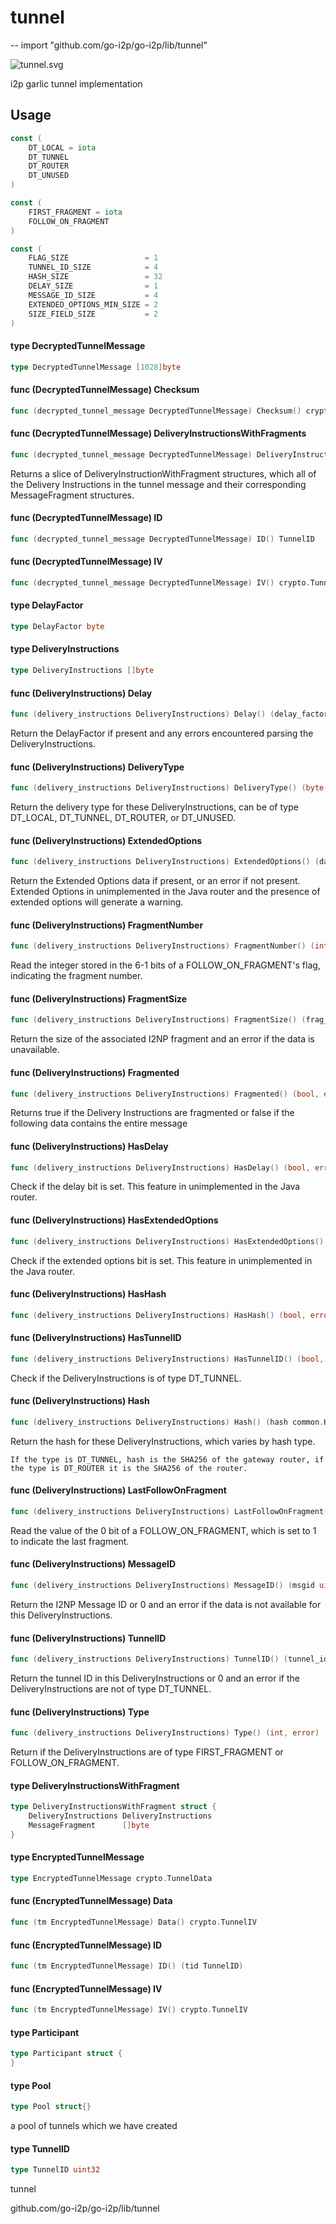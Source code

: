 # tunnel
--
    import "github.com/go-i2p/go-i2p/lib/tunnel"

![tunnel.svg](tunnel.svg)

i2p garlic tunnel implementation

## Usage

```go
const (
	DT_LOCAL = iota
	DT_TUNNEL
	DT_ROUTER
	DT_UNUSED
)
```

```go
const (
	FIRST_FRAGMENT = iota
	FOLLOW_ON_FRAGMENT
)
```

```go
const (
	FLAG_SIZE                 = 1
	TUNNEL_ID_SIZE            = 4
	HASH_SIZE                 = 32
	DELAY_SIZE                = 1
	MESSAGE_ID_SIZE           = 4
	EXTENDED_OPTIONS_MIN_SIZE = 2
	SIZE_FIELD_SIZE           = 2
)
```

#### type DecryptedTunnelMessage

```go
type DecryptedTunnelMessage [1028]byte
```


#### func (DecryptedTunnelMessage) Checksum

```go
func (decrypted_tunnel_message DecryptedTunnelMessage) Checksum() crypto.TunnelIV
```

#### func (DecryptedTunnelMessage) DeliveryInstructionsWithFragments

```go
func (decrypted_tunnel_message DecryptedTunnelMessage) DeliveryInstructionsWithFragments() []DeliveryInstructionsWithFragment
```
Returns a slice of DeliveryInstructionWithFragment structures, which all of the
Delivery Instructions in the tunnel message and their corresponding
MessageFragment structures.

#### func (DecryptedTunnelMessage) ID

```go
func (decrypted_tunnel_message DecryptedTunnelMessage) ID() TunnelID
```

#### func (DecryptedTunnelMessage) IV

```go
func (decrypted_tunnel_message DecryptedTunnelMessage) IV() crypto.TunnelIV
```

#### type DelayFactor

```go
type DelayFactor byte
```


#### type DeliveryInstructions

```go
type DeliveryInstructions []byte
```


#### func (DeliveryInstructions) Delay

```go
func (delivery_instructions DeliveryInstructions) Delay() (delay_factor DelayFactor, err error)
```
Return the DelayFactor if present and any errors encountered parsing the
DeliveryInstructions.

#### func (DeliveryInstructions) DeliveryType

```go
func (delivery_instructions DeliveryInstructions) DeliveryType() (byte, error)
```
Return the delivery type for these DeliveryInstructions, can be of type
DT_LOCAL, DT_TUNNEL, DT_ROUTER, or DT_UNUSED.

#### func (DeliveryInstructions) ExtendedOptions

```go
func (delivery_instructions DeliveryInstructions) ExtendedOptions() (data []byte, err error)
```
Return the Extended Options data if present, or an error if not present.
Extended Options in unimplemented in the Java router and the presence of
extended options will generate a warning.

#### func (DeliveryInstructions) FragmentNumber

```go
func (delivery_instructions DeliveryInstructions) FragmentNumber() (int, error)
```
Read the integer stored in the 6-1 bits of a FOLLOW_ON_FRAGMENT's flag,
indicating the fragment number.

#### func (DeliveryInstructions) FragmentSize

```go
func (delivery_instructions DeliveryInstructions) FragmentSize() (frag_size uint16, err error)
```
Return the size of the associated I2NP fragment and an error if the data is
unavailable.

#### func (DeliveryInstructions) Fragmented

```go
func (delivery_instructions DeliveryInstructions) Fragmented() (bool, error)
```
Returns true if the Delivery Instructions are fragmented or false if the
following data contains the entire message

#### func (DeliveryInstructions) HasDelay

```go
func (delivery_instructions DeliveryInstructions) HasDelay() (bool, error)
```
Check if the delay bit is set. This feature in unimplemented in the Java router.

#### func (DeliveryInstructions) HasExtendedOptions

```go
func (delivery_instructions DeliveryInstructions) HasExtendedOptions() (bool, error)
```
Check if the extended options bit is set. This feature in unimplemented in the
Java router.

#### func (DeliveryInstructions) HasHash

```go
func (delivery_instructions DeliveryInstructions) HasHash() (bool, error)
```

#### func (DeliveryInstructions) HasTunnelID

```go
func (delivery_instructions DeliveryInstructions) HasTunnelID() (bool, error)
```
Check if the DeliveryInstructions is of type DT_TUNNEL.

#### func (DeliveryInstructions) Hash

```go
func (delivery_instructions DeliveryInstructions) Hash() (hash common.Hash, err error)
```
Return the hash for these DeliveryInstructions, which varies by hash type.

    If the type is DT_TUNNEL, hash is the SHA256 of the gateway router, if
    the type is DT_ROUTER it is the SHA256 of the router.

#### func (DeliveryInstructions) LastFollowOnFragment

```go
func (delivery_instructions DeliveryInstructions) LastFollowOnFragment() (bool, error)
```
Read the value of the 0 bit of a FOLLOW_ON_FRAGMENT, which is set to 1 to
indicate the last fragment.

#### func (DeliveryInstructions) MessageID

```go
func (delivery_instructions DeliveryInstructions) MessageID() (msgid uint32, err error)
```
Return the I2NP Message ID or 0 and an error if the data is not available for
this DeliveryInstructions.

#### func (DeliveryInstructions) TunnelID

```go
func (delivery_instructions DeliveryInstructions) TunnelID() (tunnel_id uint32, err error)
```
Return the tunnel ID in this DeliveryInstructions or 0 and an error if the
DeliveryInstructions are not of type DT_TUNNEL.

#### func (DeliveryInstructions) Type

```go
func (delivery_instructions DeliveryInstructions) Type() (int, error)
```
Return if the DeliveryInstructions are of type FIRST_FRAGMENT or
FOLLOW_ON_FRAGMENT.

#### type DeliveryInstructionsWithFragment

```go
type DeliveryInstructionsWithFragment struct {
	DeliveryInstructions DeliveryInstructions
	MessageFragment      []byte
}
```


#### type EncryptedTunnelMessage

```go
type EncryptedTunnelMessage crypto.TunnelData
```


#### func (EncryptedTunnelMessage) Data

```go
func (tm EncryptedTunnelMessage) Data() crypto.TunnelIV
```

#### func (EncryptedTunnelMessage) ID

```go
func (tm EncryptedTunnelMessage) ID() (tid TunnelID)
```

#### func (EncryptedTunnelMessage) IV

```go
func (tm EncryptedTunnelMessage) IV() crypto.TunnelIV
```

#### type Participant

```go
type Participant struct {
}
```


#### type Pool

```go
type Pool struct{}
```

a pool of tunnels which we have created

#### type TunnelID

```go
type TunnelID uint32
```



tunnel

github.com/go-i2p/go-i2p/lib/tunnel

